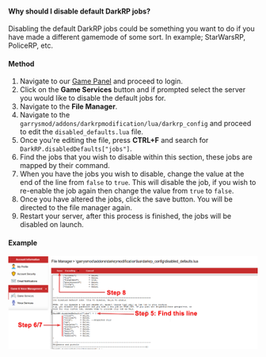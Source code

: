 #### Why should I disable default DarkRP jobs?
Disabling the default DarkRP jobs could be something you want to do if you have made a different gamemode of some sort. In example; StarWarsRP, PoliceRP, etc.

#### Method
1. Navigate to our [Game Panel](https://hexane.gg/) and proceed to login.
2. Click on the **Game Services** button and if prompted select the server you would like to disable the default jobs for.
3. Navigate to the **File Manager**.
4. Navigate to the `garrysmod/addons/darkrpmodification/lua/darkrp_config` and proceed to edit the `disabled_defaults.lua` file.
5. Once you're editing the file, press **CTRL+F** and search for `DarkRP.disabledDefaults["jobs"]`.
6. Find the jobs that you wish to disable within this section, these jobs are mapped by their command.
7. When you have the jobs you wish to disable, change the value at the end of the line from `false` to `true`. This will disable the job, if you wish to re-enable the job again then change the value from `true` to `false`.
8. Once you have altered the jobs, click the save button. You will be directed to the file manager again.
9. Restart your server, after this process is finished, the jobs will be disabled on launch.


#### Example
![Changing the value](https://raw.githubusercontent.com/HexaneNetworks/help-assets/master/assets/png/disabling-default-darkrp-jobs.png)

